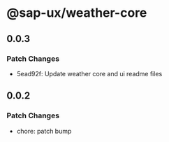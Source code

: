# @sap-ux/weather-core

## 0.0.3

### Patch Changes

-   5ead92f: Update weather core and ui readme files

## 0.0.2

### Patch Changes

-   chore: patch bump
